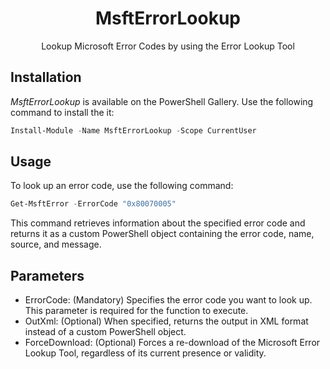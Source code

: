 <div align="center">

# MsftErrorLookup

Lookup Microsoft Error Codes by using the Error Lookup Tool

</div>

## Installation

*MsftErrorLookup* is available on the PowerShell Gallery. Use the following command to install the it:

```powershell
Install-Module -Name MsftErrorLookup -Scope CurrentUser
```

## Usage

To look up an error code, use the following command:

```powershell
Get-MsftError -ErrorCode "0x80070005"
```

This command retrieves information about the specified error code and returns it as a custom PowerShell object containing the error code, name, source, and message.

## Parameters

- ErrorCode: (Mandatory) Specifies the error code you want to look up. This parameter is required for the function to execute.
- OutXml: (Optional) When specified, returns the output in XML format instead of a custom PowerShell object.
- ForceDownload: (Optional) Forces a re-download of the Microsoft Error Lookup Tool, regardless of its current presence or validity.
